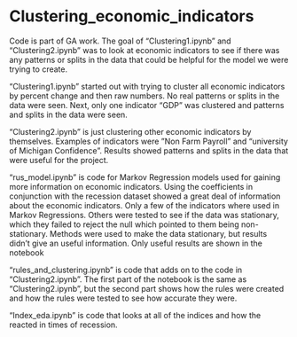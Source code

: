 # Clustering_economic_indicators
Code is part of GA work. The goal of “Clustering1.ipynb” and “Clustering2.ipynb” was to look at economic indicators to see if there was any patterns or splits in the data that could be helpful for the model we were trying to create. 

 “Clustering1.ipynb” started out with trying to cluster all economic indicators by percent change and then raw numbers. No real patterns or splits in the data were seen. Next, only one indicator “GDP” was clustered and patterns and splits in the data were seen. 

“Clustering2.ipynb” is just clustering other economic indicators by themselves. Examples of indicators were ”Non Farm Payroll” and “university of Michigan Confidence”. Results showed patterns and splits in the data that were useful for the project. 

“rus_model.ipynb” is code for Markov Regression models used for gaining more information on economic indicators. Using the coefficients in conjunction with the recession dataset showed a great deal of information about the economic indicators. Only a few of the indicators where used in Markov Regressions. Others were tested to see if the data was stationary, which they failed to reject the null which pointed to them being non-stationary. Methods were used to make the data stationary, but results didn’t give an useful information. Only useful results are shown in the notebook

“rules_and_clustering.ipynb” is code that adds on to the code in “Clustering2.ipynb”.  The first part of the notebook is the same as “Clustering2.ipynb”, but the second part shows how the rules were created and how the rules were tested to see how accurate they were. 

“Index_eda.ipynb” is code that looks at all of the indices and how the reacted in times of recession. 


